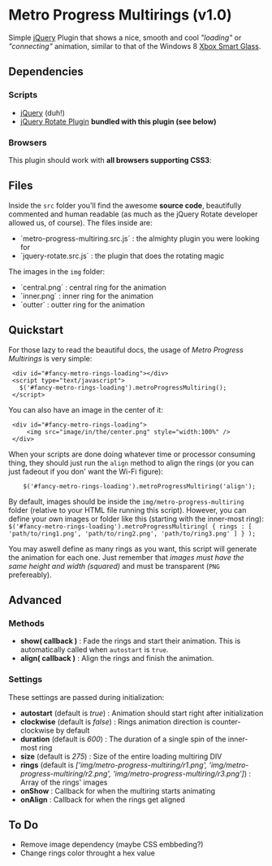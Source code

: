 # Metro Progress Multirings (v1.0)
Simple [jQuery](http://www.jquery.com/) Plugin that shows a nice, smooth and cool _"loading"_ or 
_"connecting"_  animation, similar to that of the Windows 8 
[Xbox Smart Glass](http://www.xbox.com/smartglass).


## Dependencies
### Scripts
* [jQuery](http://www.jquery.com/) (duh!) 
* [jQuery Rotate Plugin](http://code.google.com/p/jqueryrotate/) **bundled with this plugin (see below)**

### Browsers
This plugin should work with **all browsers supporting CSS3**:


## Files
Inside the `src` folder you'll find the awesome **source code**, beautifully commented and human readable
(as much as the jQuery Rotate developer allowed us, of course). The files inside are:
* ´metro-progress-multiring.src.js´ : the almighty plugin you were looking for
* ´jquery-rotate.src.js´ : the plugin that does the rotating magic

The images in the `img` folder:
* ´central.png´ : central ring for the animation
* ´inner.png´ : inner ring for the animation
* ´outter´ : outter ring for the animation  


## Quickstart
For those lazy to read the beautiful docs, the usage of _Metro Progress Multirings_ is very simple:

     <div id="#fancy-metro-rings-loading"></div>
     <script type="text/javascript">
       $('#fancy-metro-rings-loading').metroProgressMultiring();
     </script>
    
You can also have an image in the center of it:

     <div id="#fancy-metro-rings-loading">
         <img src="image/in/the/center.png" style="width:100%" />
     </div>


When your scripts are done doing whatever time or processor consuming thing, they should just
run the `align` method to align the rings (or you can just fadeout if you don' want the Wi-Fi figure):

`    $('#fancy-metro-rings-loading').metroProgressMultiring('align');`

By default, images should be inside the `img/metro-progress-multiring` folder (relative to your HTML file
running this script). However, you can define your own images or folder like this (starting with the 
inner-most ring):
`
    $('#fancy-metro-rings-loading').metroProgressMultiring( {
        rings : [
            'path/to/ring1.png',
            'path/to/ring2.png',
            'path/to/ring3.png'
        ]
    } );
`

You may aswell define as many rings as you want, this script will generate the animation for each one. Just 
remember that _images must have the same height and width (squared)_ and must be transparent 
(`PNG` prefereably).


## Advanced
### Methods
* **show( callback )** : Fade the rings and start their animation. This is automatically called when `autostart` is `true`. 
* **align( callback )** : Align the rings and finish the animation.

### Settings
These settings are passed during initialization:
* **autostart** (default is _true_) : Animation should start right after initialization
* **clockwise** (default is _false_) : Rings animation direction is counter-clockwise by default
* **duration** (default is _600_) : The duration of a single spin of the inner-most ring
* **size** (default is _275_) : Size of the entire loading multiring DIV
* **rings** (default is _['img/metro-progress-multiring/r1.png', 'img/metro-progress-multiring/r2.png', 'img/metro-progress-multiring/r3.png']_) : Array of the rings' images
* **onShow** : Callback for when the multiring starts animating
* **onAlign** : Callback for when the rings get aligned


## To Do
* Remove image dependency (maybe CSS embbeding?)
* Change rings color throught a hex value